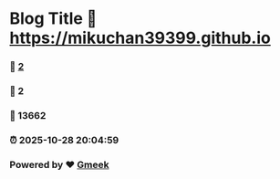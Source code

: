 # Blog Title :link: https://mikuchan39399.github.io 
### :page_facing_up: [2](https://mikuchan39399.github.io/tag.html) 
### :speech_balloon: 2 
### :hibiscus: 13662 
### :alarm_clock: 2025-10-28 20:04:59 
### Powered by :heart: [Gmeek](https://github.com/Meekdai/Gmeek)
